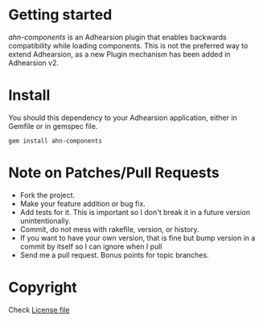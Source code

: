 
# Getting started

*ahn-components* is an Adhearsion plugin that enables backwards compatibility while loading components. This is not the preferred way to extend Adhearsion, as a new Plugin mechanism has been added in Adhearsion v2.

# Install

You should this dependency to your Adhearsion application, either in Gemfile or in gemspec file.

```
gem install ahn-components
```

# Note on Patches/Pull Requests

* Fork the project.
* Make your feature addition or bug fix.
* Add tests for it. This is important so I don't break it in a future version unintentionally.
* Commit, do not mess with rakefile, version, or history.
* If you want to have your own version, that is fine but bump version in a commit by itself so I can ignore when I pull
* Send me a pull request. Bonus points for topic branches.

# Copyright

Check [License file](https://github.com/adhearsion/ahn-components/blob/develop/LICENSE)